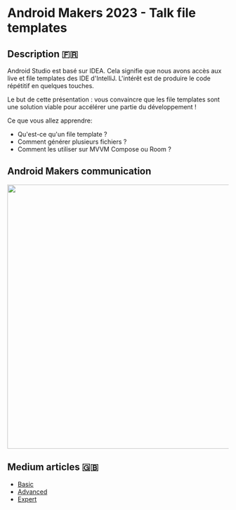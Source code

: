 # Android Makers 2023 - Talk file templates

## Description 🇫🇷

Android Studio est basé sur IDEA. Cela signifie que nous avons accès aux live et file templates des IDE d'IntelliJ. L'intérêt est de produire le code répétitif en quelques touches.

Le but de cette présentation : vous convaincre que les file templates sont une solution viable pour accélérer une partie du développement !

Ce que vous allez apprendre:
- Qu'est-ce qu'un file template ?
- Comment générer plusieurs fichiers ?
- Comment les utiliser sur MVVM Compose ou Room ?

## Android Makers communication

<a href="https://twitter.com/AndroidMakersFR/status/1646808031139692549">
    <img src="https://user-images.githubusercontent.com/3717316/233600361-c03d1439-e8b9-444e-a825-fb8b6fded6e3.png"  width="600">
</a>

## Medium articles 🇬🇧

- [Basic](https://medium.com/mwm-io/crafting-custom-path-formatting-in-intellij-file-templates-for-android-development-c93c4c33689d)
- [Advanced](https://medium.com/mwm-io/mastering-intellij-file-templates-for-complex-android-views-a-guide-to-multiple-file-creation-with-968b4c82b9f4)
- [Expert](https://medium.com/mwm-io/creating-custom-room-database-templates-with-intellij-a-comprehensive-guide-for-android-developers-70e8dcdcbbe1)
